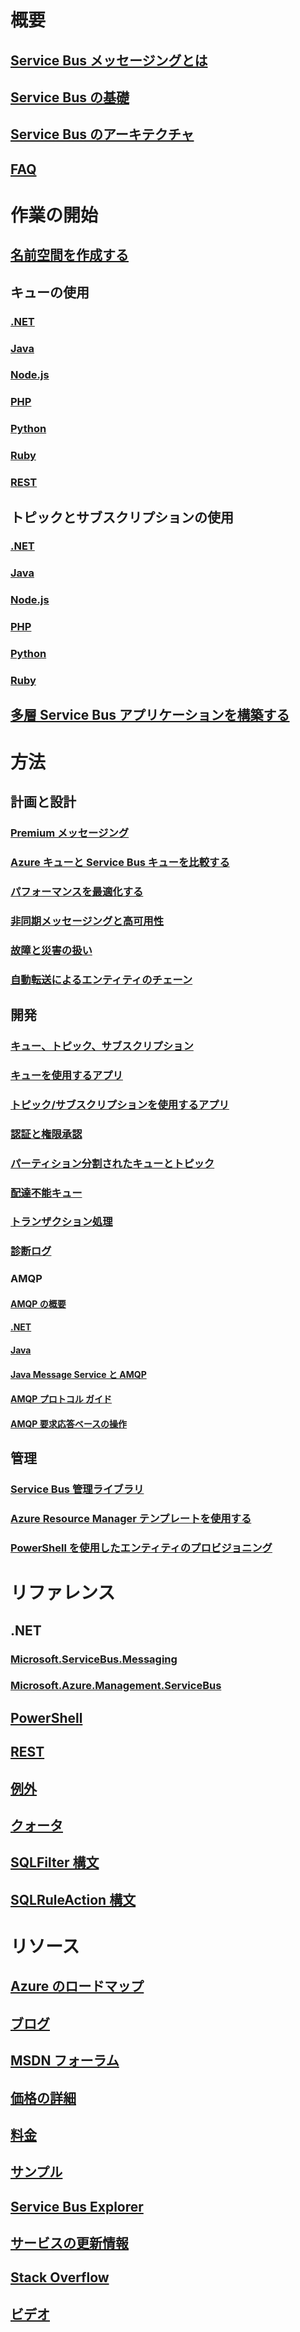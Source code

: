 

# 概要


## [Service Bus メッセージングとは](service-bus-messaging-overview.md)


## [Service Bus の基礎](service-bus-fundamentals-hybrid-solutions.md)


## [Service Bus のアーキテクチャ](service-bus-architecture.md)


## [FAQ](service-bus-faq.md)



# 作業の開始


## [名前空間を作成する](service-bus-create-namespace-portal.md)


## キューの使用


### [.NET](service-bus-dotnet-get-started-with-queues.md)


### [Java](service-bus-java-how-to-use-queues.md)


### [Node.js](service-bus-nodejs-how-to-use-queues.md)


### [PHP](service-bus-php-how-to-use-queues.md)


### [Python](service-bus-python-how-to-use-queues.md)


### [Ruby](service-bus-ruby-how-to-use-queues.md)


### [REST](/rest/api/servicebus/queues)


## トピックとサブスクリプションの使用


### [.NET](service-bus-dotnet-how-to-use-topics-subscriptions.md)


### [Java](service-bus-java-how-to-use-topics-subscriptions.md)


### [Node.js](service-bus-nodejs-how-to-use-topics-subscriptions.md)


### [PHP](service-bus-php-how-to-use-topics-subscriptions.md)


### [Python](service-bus-python-how-to-use-topics-subscriptions.md)


### [Ruby](service-bus-ruby-how-to-use-topics-subscriptions.md)


## [多層 Service Bus アプリケーションを構築する](service-bus-dotnet-multi-tier-app-using-service-bus-queues.md)



# 方法


## 計画と設計


### [Premium メッセージング](service-bus-premium-messaging.md)


### [Azure キューと Service Bus キューを比較する](service-bus-azure-and-service-bus-queues-compared-contrasted.md)


### [パフォーマンスを最適化する](service-bus-performance-improvements.md)


### [非同期メッセージングと高可用性](service-bus-async-messaging.md)


### [故障と災害の扱い](service-bus-outages-disasters.md)


### [自動転送によるエンティティのチェーン](service-bus-auto-forwarding.md)



## 開発


### [キュー、トピック、サブスクリプション](service-bus-queues-topics-subscriptions.md)


### [キューを使用するアプリ](service-bus-create-queues.md)


### [トピック/サブスクリプションを使用するアプリ](service-bus-create-topics-subscriptions.md)


### [認証と権限承認](service-bus-sas.md)


### [パーティション分割されたキューとトピック](service-bus-partitioning.md)


### [配達不能キュー](service-bus-dead-letter-queues.md)


### [トランザクション処理](service-bus-transactions.md)


### [診断ログ](service-bus-diagnostic-logs.md)


### AMQP


#### [AMQP の概要](service-bus-amqp-overview.md)


#### [.NET](service-bus-amqp-dotnet.md)


#### [Java](service-bus-amqp-java.md)


#### [Java Message Service と AMQP](service-bus-java-how-to-use-jms-api-amqp.md)


#### [AMQP プロトコル ガイド](service-bus-amqp-protocol-guide.md)


#### [AMQP 要求応答ベースの操作](service-bus-amqp-request-response.md)



## 管理


### [Service Bus 管理ライブラリ](service-bus-management-libraries.md)


### [Azure Resource Manager テンプレートを使用する](service-bus-resource-manager-overview.md)


### [PowerShell を使用したエンティティのプロビジョニング](service-bus-manage-with-ps.md)



# リファレンス


## .NET


### [Microsoft.ServiceBus.Messaging](/dotnet/api/microsoft.servicebus.messaging)


### [Microsoft.Azure.Management.ServiceBus](/dotnet/api/microsoft.azure.management.servicebus)


## [PowerShell](/powershell/module/azurerm.servicebus)


## [REST](/rest/api/servicebus)


## [例外](service-bus-messaging-exceptions.md)


## [クォータ](service-bus-quotas.md)


## [SQLFilter 構文](service-bus-messaging-sql-filter.md)


## [SQLRuleAction 構文](service-bus-messaging-sql-rule-action.md)



# リソース


## [Azure のロードマップ](https://azure.microsoft.com/roadmap/)


## [ブログ](https://blogs.msdn.microsoft.com/servicebus/)


## [MSDN フォーラム](https://social.msdn.microsoft.com/forums/home?forum=servbus)


## [価格の詳細](service-bus-pricing-billing.md)


## [料金](https://azure.microsoft.com/pricing/details/service-bus/)


## [サンプル](service-bus-samples.md)


## [Service Bus Explorer](https://github.com/paolosalvatori/ServiceBusExplorer)


## [サービスの更新情報](https://azure.microsoft.com/updates/?product=service-bus)


## [Stack Overflow](http://stackoverflow.com/questions/tagged/servicebus)


## [ビデオ](https://azure.microsoft.com/documentation/videos/index/?services=service-bus)


